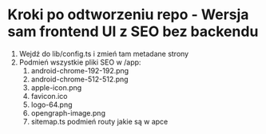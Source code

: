 # Kroki po odtworzeniu repo - Wersja sam frontend UI z SEO bez backendu
1. Wejdź do lib/config.ts i zmień tam metadane strony
2. Podmień wszystkie pliki SEO w /app: 
   1. android-chrome-192-192.png
   2. android-chrome-512-512.png
   3. apple-icon.png
   4. favicon.ico
   5. logo-64.png
   6. opengraph-image.png
   7. sitemap.ts podmień routy jakie są w apce